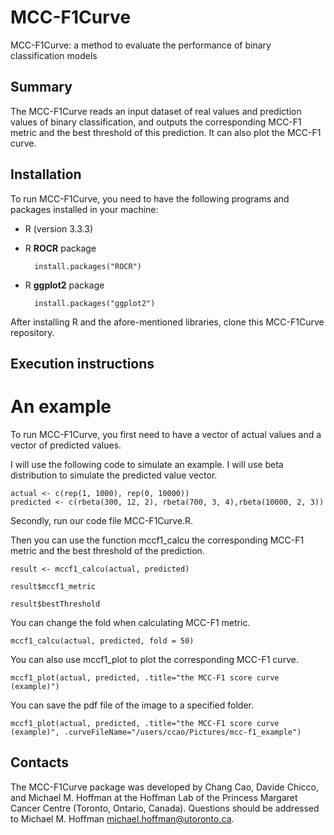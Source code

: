 # MCC-F1Curve #

MCC-F1Curve: a method to evaluate the performance of binary classification models

## Summary ##

The MCC-F1Curve reads an input dataset of real values and prediction values of binary classification, and outputs the corresponding MCC-F1 metric and the best threshold of this prediction. It can also plot the MCC-F1 curve.

## Installation ##

To run MCC-F1Curve, you need to have the following programs and packages installed in your machine:

* R (version 3.3.3)
* R **ROCR** package

		install.packages("ROCR")

* R **ggplot2** package

		install.packages("ggplot2")

After installing R and the afore-mentioned libraries, clone this MCC-F1Curve repository.

## Execution instructions ##

# An example

To run MCC-F1Curve, you first need to have a vector of actual values and a vector of predicted values.

I will use the following code to simulate an example. I will use beta distribution to simulate the predicted value vector.

    actual <- c(rep(1, 1000), rep(0, 10000))
    predicted <- c(rbeta(300, 12, 2), rbeta(700, 3, 4),rbeta(10000, 2, 3))

Secondly, run our code file MCC-F1Curve.R.

Then you can use the function mccf1_calcu the corresponding MCC-F1 metric and the best threshold of the prediction.

	result <- mccf1_calcu(actual, predicted)

	result$mccf1_metric

	result$bestThreshold
	
You can change the fold when calculating MCC-F1 metric.
	
    mccf1_calcu(actual, predicted, fold = 50)
  
You can also use mccf1_plot to plot the corresponding MCC-F1 curve. 

	mccf1_plot(actual, predicted, .title="the MCC-F1 score curve (example)")

You can save the pdf file of the image to a specified folder. 

    mccf1_plot(actual, predicted, .title="the MCC-F1 score curve (example)", .curveFileName="/users/ccao/Pictures/mcc-f1_example")

## Contacts ##

The MCC-F1Curve package was developed by Chang Cao, Davide Chicco, and Michael M. Hoffman at the Hoffman Lab of the Princess Margaret Cancer Centre (Toronto, Ontario, Canada). Questions should be
addressed to Michael M. Hoffman <michael.hoffman@utoronto.ca>.
